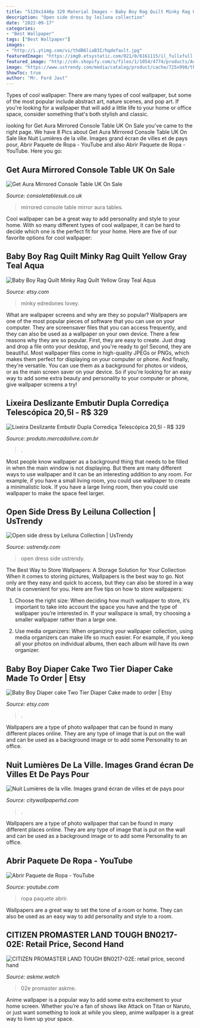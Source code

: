 ```yaml
---
title: "5120x1440p 329 Material Images ~ Baby Boy Rag Quilt Minky Rag Quilt Yellow Gray Teal Aqua"
description: "Open side dress by leiluna collection"
date: "2022-09-17"
categories:
- "Best Wallpaper"
tags: ["Best Wallpaper"]
images:
- "http://i.ytimg.com/vi/thdB6liaB3I/hqdefault.jpg"
featuredImage: "https://img0.etsystatic.com/021/0/6161115/il_fullxfull.494989048_7vva.jpg"
featured_image: "http://cdn.shopify.com/s/files/1/1054/4774/products/Aura_Mirrored_Consoleimg12_grande.jpg?v=1518694314"
image: "https://www.ustrendy.com/media/catalog/product/cache/725x998/thumb_39561_2_blackopenside3_1.jpg"
ShowToc: true
author: "Mr. Ford Jast"
---
```



Types of cool wallpaper:
There are many types of cool wallpaper, but some of the most popular include abstract art, nature scenes, and pop art. If you're looking for a wallpaper that will add a little life to your home or office space, consider something that's both stylish and classic.

	

		
looking for Get Aura Mirrored Console Table UK On Sale you've came to the right page. We have 8 Pics about Get Aura Mirrored Console Table UK On Sale like Nuit Lumières de la ville. Images grand écran de villes et de pays pour, Abrir Paquete de Ropa - YouTube and also Abrir Paquete de Ropa - YouTube. Here you go:
		
    
## Get Aura Mirrored Console Table UK On Sale

<img loading=lazy src="http://cdn.shopify.com/s/files/1/1054/4774/products/Aura_Mirrored_Consoleimg12_grande.jpg?v=1518694314" onerror="this.onerror=null;this.src='https://tse4.mm.bing.net/th?id=OIP.y7gCO-gSRPgrFu_IC4eXeQHaHa&amp;pid=15.1';" alt="Get Aura Mirrored Console Table UK On Sale">

_Source: consoletablesuk.co.uk_

>mirrored console table mirror aura tables. 

	

Cool wallpaper can be a great way to add personality and style to your home. With so many different types of cool wallpaper, it can be hard to decide which one is the perfect fit for your home. Here are five of our favorite options for cool wallpaper: 

    
## Baby Boy Rag Quilt Minky Rag Quilt Yellow Gray Teal Aqua

<img loading=lazy src="https://img0.etsystatic.com/021/0/6161115/il_fullxfull.494989048_7vva.jpg" onerror="this.onerror=null;this.src='https://tse3.mm.bing.net/th?id=OIP.pysLac1AW1tihHm_H5OptAHaLH&amp;pid=15.1';" alt="Baby Boy Rag Quilt Minky Rag Quilt Yellow Gray Teal Aqua">

_Source: etsy.com_

>minky edredones lovey. 

	

What are wallpaper screens and why are they so popular?
Wallpapers are one of the most popular pieces of software that you can use on your computer. They are screensaver files that you can access frequently, and they can also be used as a wallpaper on your own device. There a few reasons why they are so popular. First, they are easy to create. Just drag and drop a file onto your desktop, and you're ready to go! Second, they are beautiful. Most wallpaper files come in high-quality JPEGs or PNGs, which makes them perfect for displaying on your computer or phone. And finally, they're versatile. You can use them as a background for photos or videos, or as the main screen saver on your device. So if you're looking for an easy way to add some extra beauty and personality to your computer or phone, give wallpaper screens a try!

    
## Lixeira Deslizante Embutir Dupla Corrediça Telescópica 20,5l - R$ 329

<img loading=lazy src="https://http2.mlstatic.com/lixeira-deslizante-embutir-dupla-corredica-telescopica-205l-D_NQ_NP_801909-MLB25911430274_082017-F.jpg" onerror="this.onerror=null;this.src='https://tse2.mm.bing.net/th?id=OIP.RKHW-z6m156qJbSLj-_ecgHaKF&amp;pid=15.1';" alt="Lixeira Deslizante Embutir Dupla Corrediça Telescópica 20,5l - R$ 329">

_Source: produto.mercadolivre.com.br_

>. 

	

Most people know wallpaper as a background thing that needs to be filled in when the main window is not displaying. But there are many different ways to use wallpaper and it can be an interesting addition to any room. For example, if you have a small living room, you could use wallpaper to create a minimalistic look. If you have a large living room, then you could use wallpaper to make the space feel larger.

    
## Open Side Dress By Leiluna Collection | UsTrendy

<img loading=lazy src="https://www.ustrendy.com/media/catalog/product/cache/725x998/thumb_39561_2_blackopenside3_1.jpg" onerror="this.onerror=null;this.src='https://tse1.mm.bing.net/th?id=OIP.ltrO2Sbsr1IBrYo7lzDw3wHaKM&amp;pid=15.1';" alt="Open side dress by Leiluna Collection | UsTrendy">

_Source: ustrendy.com_

>open dress side ustrendy. 

	

The Best Way to Store Wallpapers: A Storage Solution for Your Collection
When it comes to storing pictures, Wallpapers is the best way to go. Not only are they easy and quick to access, but they can also be stored in a way that is convenient for you. Here are five tips on how to store wallpapers:
1) Choose the right size: When deciding how much wallpaper to store, it’s important to take into account the space you have and the type of wallpaper you’re interested in. If your wallspace is small, try choosing a smaller wallpaper rather than a large one.

2) Use media organizers: When organizing your wallpaper collection, using media organizers can make life so much easier. For example, if you keep all your photos on individual albums, then each album will have its own organizer.

    
## Baby Boy Diaper Cake Two Tier Diaper Cake Made To Order | Etsy

<img loading=lazy src="https://i.etsystatic.com/6346712/r/il/17335a/1986053687/il_794xN.1986053687_lt7j.jpg" onerror="this.onerror=null;this.src='https://tse4.mm.bing.net/th?id=OIP.ZFofCRW6ako_Q5OYHGGHBAHaJ4&amp;pid=15.1';" alt="Baby Boy Diaper cake Two Tier Diaper Cake made to order | Etsy">

_Source: etsy.com_

>. 

	



Wallpapers are a type of photo wallpaper that can be found in many different places online. They are any type of image that is put on the wall and can be used as a background image or to add some Personality to an office.

    
## Nuit Lumières De La Ville. Images Grand écran De Villes Et De Pays Pour

<img loading=lazy src="http://citywallpaperhd.com/download/164-nuit-lumieres-de-la-ville.jpg" onerror="this.onerror=null;this.src='https://tse2.mm.bing.net/th?id=OIP.FJWGOV9RTfH-GkvW6KaAwQHaEK&amp;pid=15.1';" alt="Nuit Lumières de la ville. Images grand écran de villes et de pays pour">

_Source: citywallpaperhd.com_

>. 

	



Wallpapers are a type of photo wallpaper that can be found in many different places online. They are any type of image that is put on the wall and can be used as a background image or to add some Personality to an office.

    
## Abrir Paquete De Ropa - YouTube

<img loading=lazy src="http://i.ytimg.com/vi/thdB6liaB3I/hqdefault.jpg" onerror="this.onerror=null;this.src='https://tse4.mm.bing.net/th?id=OIP.lXWz1pKedjuBmKKVM-69jwHaFj&amp;pid=15.1';" alt="Abrir Paquete de Ropa - YouTube">

_Source: youtube.com_

>ropa paquete abrir. 

	

Wallpapers are a great way to set the tone of a room or home. They can also be used as an easy way to add personality and style to a room.

    
## CITIZEN PROMASTER LAND TOUGH BN0217-02E: Retail Price, Second Hand

<img loading=lazy src="https://askme.watch/sites/default/files/watch/images/BN0217-02E.png" onerror="this.onerror=null;this.src='https://tse2.mm.bing.net/th?id=OIP.lVUtY0ekYxoWQCeppCjdmQHaJ2&amp;pid=15.1';" alt="CITIZEN PROMASTER LAND TOUGH BN0217-02E: retail price, second hand">

_Source: askme.watch_

>02e promaster askme. 

	

Anime wallpaper is a popular way to add some extra excitement to your home screen. Whether you’re a fan of shows like Attack on Titan or Naruto, or just want something to look at while you sleep, anime wallpaper is a great way to liven up your space.

